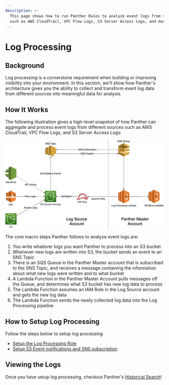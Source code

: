 ```yaml
---
description: >-
  This page shows how to run Panther Rules to analyze event logs from sources
  such as AWS CloudTrail, VPC Flow Logs, S3 Server Access Logs, and more.
---
```


# Log Processing

## Background

Log processing is a cornerstone requirement when building or improving visibility into your environment. In this section, we'll show how Panther's architecture gives you the ability to collect and transform event log data from different sources into meaningful data for analysis.

## **How It Works**

The following illustration gives a high-level snapshot of how Panther can aggregate and process event logs from different sources such as AWS CloudTrail, VPC Flow Logs, and S3 Server Access Logs:

![](../../.gitbook/assets/logprocessingingestion-4.jpg)

The core macro steps Panther follows to analyze event logs are:

1. You write whatever logs you want Panther to process into an S3 bucket
2. Whenever new logs are written into S3, the bucket sends an event to an SNS Topic
3. There is an SQS Queue in the Panther Master account that is subscribed to the SNS Topic, and receives a message containing the information about what new logs were written and to what bucket
4. A Lambda Function in the Panther Master Account pulls messages off the Queue, and determines what S3 bucket has new log data to process
5. The Lambda Function assumes an IAM Role in the Log Source account and gets the new log data
6. The Lambda Function sends the newly collected log data into the Log Processing pipeline

## **How to Setup Log Processing**

Follow the steps below to setup log processing

- [Setup the Log Processing Role](iam-setup.md)
- [Setup S3 Event notifications and SNS subscription](notifications-setup.md)

## Viewing the Logs

Once you have setup log processing, checkout Panther's [Historical Search](../../historical-search/README.md)!
